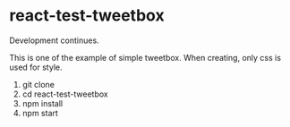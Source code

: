 # react-test-tweetbox

Development continues.

This is one of the example of simple tweetbox. When creating, only css is used for style.

1. git clone
2. cd react-test-tweetbox
3. npm install
4. npm start
